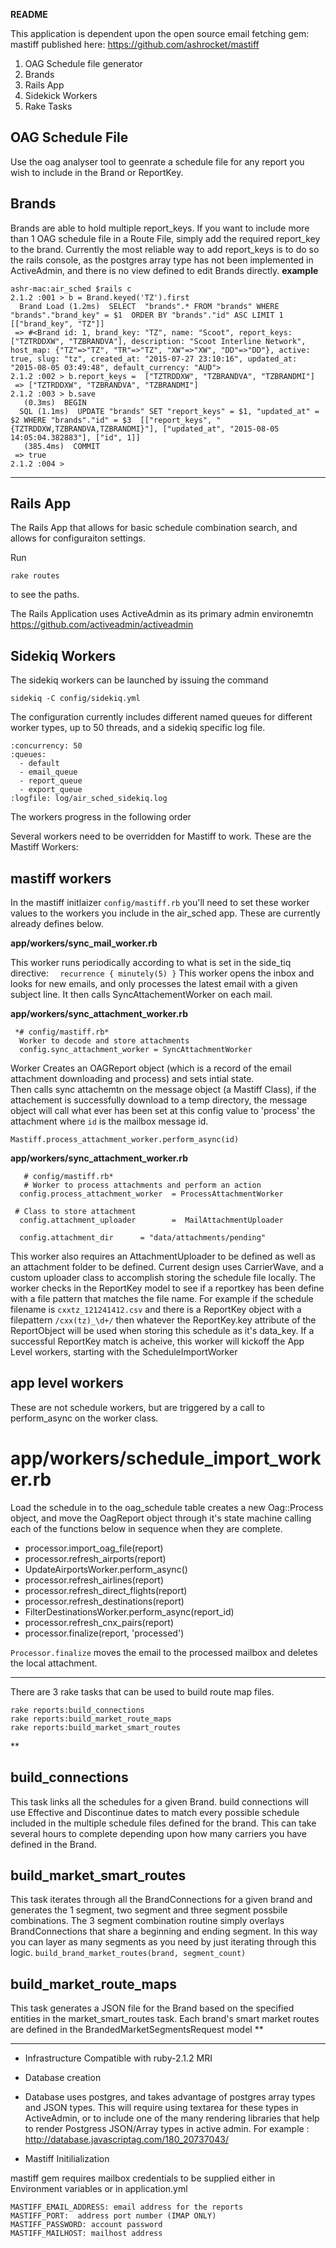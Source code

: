 **README**

This application is dependent upon the open source email fetching gem: mastiff published here:
https://github.com/ashrocket/mastiff

 1. OAG Schedule file generator
 2. Brands
 3. Rails App
 4. Sidekick Workers  
 5. Rake Tasks
 
**OAG Schedule File**
---------------
Use the oag analyser tool to geenrate a schedule file for any report you wish to include in the Brand or ReportKey.


**Brands**
---------------

Brands are able to hold multiple report_keys.
If you want to include more than 1 OAG schedule file in a Route File, simply add the required report_key to the brand.
Currently the most reliable way to add report_keys is to do so the rails console, as the postgres array type has not been implemented in ActiveAdmin, and there is no view defined to edit Brands directly.
**example**

    ashr-mac:air_sched $rails c
    2.1.2 :001 > b = Brand.keyed('TZ').first
      Brand Load (1.2ms)  SELECT  "brands".* FROM "brands" WHERE "brands"."brand_key" = $1  ORDER BY "brands"."id" ASC LIMIT 1  [["brand_key", "TZ"]]
     => #<Brand id: 1, brand_key: "TZ", name: "Scoot", report_keys: ["TZTRDDXW", "TZBRANDVA"], description: "Scoot Interline Network", host_map: {"TZ"=>"TZ", "TR"=>"TZ", "XW"=>"XW", "DD"=>"DD"}, active: true, slug: "tz", created_at: "2015-07-27 23:10:16", updated_at: "2015-08-05 03:49:48", default_currency: "AUD"> 
    2.1.2 :002 > b.report_keys =  ["TZTRDDXW", "TZBRANDVA", "TZBRANDMI"]
     => ["TZTRDDXW", "TZBRANDVA", "TZBRANDMI"] 
    2.1.2 :003 > b.save
       (0.3ms)  BEGIN
      SQL (1.1ms)  UPDATE "brands" SET "report_keys" = $1, "updated_at" = $2 WHERE "brands"."id" = $3  [["report_keys", "{TZTRDDXW,TZBRANDVA,TZBRANDMI}"], ["updated_at", "2015-08-05 14:05:04.382883"], ["id", 1]]
       (385.4ms)  COMMIT
     => true 
    2.1.2 :004 > 

----------
**Rails App**
---------------

The Rails App that allows for basic schedule combination search, 
and allows for configuraiton settings.

Run 

    rake routes

 to see the paths.
 
 
The Rails Application uses ActiveAdmin as its primary admin environemtn
https://github.com/activeadmin/activeadmin


**Sidekiq Workers**
---------------

The sidekiq workers can be launched by issuing the command

    sidekiq -C config/sidekiq.yml

The configuration currently includes different named queues for different worker types, up to 50 threads, and a sidekiq specific log file.

    :concurrency: 50
    :queues:
      - default
      - email_queue
      - report_queue
      - export_queue
    :logfile: log/air_sched_sidekiq.log

The workers progress in the following order

Several workers need to be overridden for Mastiff to work.  These are the Mastiff Workers:

**mastiff workers**
---------------
In the mastiff initlaizer `config/mastiff.rb`  you'll need to set these worker values to the workers you include in the air_sched app.  These are currently already defines below.

**app/workers/sync_mail_worker.rb**

This worker runs periodically according to what is set in the side_tiq directive: `  recurrence { minutely(5) }`  This worker opens the inbox and looks for new emails, and only processes the latest email with a given subject line.  It then calls SyncAttachementWorker on each mail.

**app/workers/sync_attachment_worker.rb**

     *# config/mastiff.rb*
      Worker to decode and store attachments
      config.sync_attachment_worker = SyncAttachmentWorker

Worker Creates an OAGReport object (which is a record of the email attachment downloading and process) and sets intial state.  
Then calls sync attachemtn on the message object (a Mastiff Class), if the attachement is successfully download to a temp directory, the message object will call what ever has been set at this config value to 'process' the attachment where `id` is the mailbox message id.

    Mastiff.process_attachment_worker.perform_async(id)

**app/workers/sync_attachment_worker.rb**

       # config/mastiff.rb*
       # Worker to process attachments and perform an action
      config.process_attachment_worker  = ProcessAttachmentWorker

     # Class to store attachment
      config.attachment_uploader        =  MailAttachmentUploader
    
      config.attachment_dir      = "data/attachments/pending"

  This worker also requires an AttachmentUploader to be defined as well as an attachment folder to be defined.  Current design uses CarrierWave, and a custom uploader class to accomplish storing the schedule file locally. The worker checks in the ReportKey model to see if a reportkey has been define with a file pattern that matches the file name.  For example if the schedule filename is `cxxtz_121241412.csv` and there is a ReportKey object with a filepattern `/cxx(tz)_\d+/` then whatever the ReportKey.key attribute of the ReportObject will be used when storing this schedule as it's data_key.  If a successful ReportKey match is acheive, this worker will kickoff the App Level workers, starting with the ScheduleImportWorker

**app level workers**
---------------
These are not schedule workers, but are triggered by a call to perform_async on the worker class.

 # app/workers/schedule_import_worker.rb
 Load the schedule in to the oag_schedule table
creates a new  Oag::Process object, and move the OagReport object through it's state machine calling each of the functions below in sequence when they are complete.

 - processor.import_oag_file(report)
 - processor.refresh_airports(report)
 - UpdateAirportsWorker.perform_async()
 - processor.refresh_airlines(report)
 - processor.refresh_direct_flights(report)
 - processor.refresh_destinations(report)
 - FilterDestinationsWorker.perform_async(report_id)
 - processor.refresh_cnx_pairs(report)
 - processor.finalize(report, 'processed')

`Processor.finalize` moves the email to the processed mailbox and deletes the local attachment.
 
----------
There are 3 rake tasks that can be used to build route map files.


    rake reports:build_connections
    rake reports:build_market_route_maps  
    rake reports:build_market_smart_routes 


**

build_connections
-----------------
This task links all the schedules for a given Brand.
build connections will use Effective and Discontinue dates to match every possible schedule included in the multiple schedule files defined for the brand.  This can take several hours to complete depending upon how many carriers you have defined in the Brand.

build_market_smart_routes
-----------------
This task iterates through all the BrandConnections for a given brand and generates the 1 segment, two segment and three segment possbile combinations.  The 3 segment combination routine simply overlays BrandConnections that share a beginning and ending segment.  In this way you can layer as many segments as you need by just iterating through this logic.  `build_brand_market_routes(brand, segment_count)`

build_market_route_maps
-----------------
This task generates a JSON file for the Brand based on the specified entities in the market_smart_routes task.    Each brand's smart market routes are defined in the BrandedMarketSegmentsRequest model 
**

----------


* Infrastructure
Compatible with ruby-2.1.2 MRI

* Database creation
* Database uses postgres, and takes advantage of postgres array types and JSON types.  This will require using textarea for these types in ActiveAdmin, or to include one of the many rendering libraries that help to render Postgress JSON/Array types in active admin.
For example :
http://database.javascriptag.com/180_20737043/


* Mastiff Initilialization

mastiff gem requires mailbox credentials to be supplied either in Environment variables or in application.yml

    MASTIFF_EMAIL_ADDRESS: email address for the reports
    MASTIFF_PORT:  address port number (IMAP ONLY)
    MASTIFF_PASSWORD: account password
    MASTIFF_MAILHOST: mailhost address






